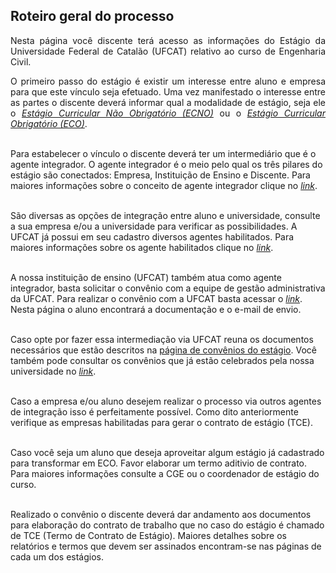 ## Roteiro geral do processo

<p align="justify">Nesta página você discente terá acesso as informações do Estágio da Universidade Federal de Catalão (UFCAT) relativo ao curso de Engenharia Civil.</p>


<p align="justify">O primeiro passo do estágio é existir um interesse entre aluno e empresa para que este vínculo seja efetuado. Uma vez manifestado o interesse entre as partes o discente deverá informar qual a modalidade de estágio, seja ele o <a href="https://wmpjrufg.github.io/ESTAGIO-CIVIL-UFCAT/ECNO.html" target="_blank"><i>Estágio Curricular Não Obrigatório (ECNO)</i></a> ou o <a href="https://wmpjrufg.github.io/ESTAGIO-CIVIL-UFCAT/ECO.html" target="_blank"><i>Estágio Curricular Obrigatório (ECO)</i></a>.<br><br>

  
Para estabelecer o vínculo o discente deverá ter um intermediário que é o agente integrador. O agente integrador é o meio pelo qual os três pilares do estágio são conectados: Empresa, Instituição de Ensino e Discente. Para maiores informações sobre o conceito de agente integrador clique no <a href="https://www.cieepr.org.br/o-que-e-um-agente-de-integracao-e-qual-o-seu-papel-junto-as-empresas-e-estudantes/#:~:text=Visando%20realizar%20a%20ponte%20entre,as%20empresas%20quanto%20para%20os"
target="_blank"><i>link</i></a>.<br><br>

  
São diversas as opções de integração entre aluno e universidade, consulte a sua empresa e/ou a universidade para verificar as possibilidades. A UFCAT já possui em seu cadastro diversos agentes habilitados. Para maiores informações sobre os agente habilitados clique no <a href="https://estagio.catalao.ufg.br/p/37440-agentes-de-integracao-ufcat" target="_blank"><i>link</i></a>.<br><br>
  
  
A nossa instituição de ensino (UFCAT) também atua como agente integrador, basta solicitar o convênio com a equipe de gestão administrativa da UFCAT. Para realizar o convênio com a UFCAT basta acessar o <a href="https://estagio.catalao.ufg.br/p/37376-documentacao" target="_blank"><i>link</i></a>. Nesta página o aluno encontrará a documentação e o e-mail de envio.<br><br>
  

Caso opte por fazer essa intermediação via UFCAT reuna os documentos necessários que estão descritos na <a href="https://estagio.catalao.ufg.br/p/37376-documentacao"
target="_blank">página de convênios do estágio</a>. Você também pode consultar os convênios que já estão celebrados pela nossa universidade no <a href="https://estagio.catalao.ufg.br/p/40059-convenios" target="_blank"><i>link</i></a>.<br><br>

  
Caso a empresa e/ou aluno desejem realizar o processo via outros agentes de integração isso é perfeitamente possível. Como dito anteriormente verifique as empresas habilitadas para gerar o contrato de estágio (TCE).<br><br>
  
Caso você seja um aluno que deseja aproveitar algum estágio já cadastrado para transformar em ECO. Favor elaborar um termo aditivio de contrato. Para maiores informações consulte a CGE ou o coordenador de estágio do curso.<br><br>

Realizado o convênio o discente deverá dar andamento aos documentos para elaboração do contrato de trabalho que no caso do estágio é chamado de TCE (Termo de Contrato de Estágio). Maiores detalhes sobre os relatórios e termos que devem ser assinados encontram-se nas páginas de cada um dos estágios.</p>
